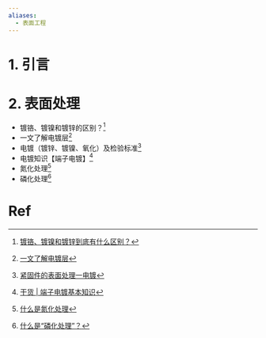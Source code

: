 ```yaml
---
aliases:
  - 表面工程
---
```

# 1. 引言 


# 2. 表面处理 
- 镀铬、镀镍和镀锌的区别？[^1]
- 一文了解电镀层[^2]
- 电镀（镀锌、镀镍、氧化）及检验标准[^3]
- 电镀知识【端子电镀】[^4]
- 氮化处理[^5]
- 磷化处理[^6]


# Ref 

[^1]: [镀铬、镀镍和镀锌到底有什么区别？](https://mp.weixin.qq.com/s/HAYJQJq36ZOgZNiZjlFYsA)

[^2]: [一文了解电镀层](https://mp.weixin.qq.com/s/nDoMoJ7vHAfBQ8CE9IhKkA)

[^3]: [紧固件的表面处理一电镀](https://mp.weixin.qq.com/s/KBGFoVYboB7Ev9YboXLuxQ)

[^4]: [干货 | 端子电镀基本知识](https://mp.weixin.qq.com/s/xhPMPh5FqrW_rUEPjGFGvQ)

[^5]: [什么是氮化处理](https://mp.weixin.qq.com/s/c5v4Vp7e2pgukvl-BXi7og)

[^6]: [什么是“磷化处理”？](https://mp.weixin.qq.com/s/bRILTWzMQS9K8IcUTinagg)
